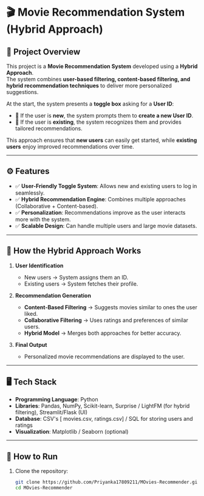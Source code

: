 # 🎬 Movie Recommendation System (Hybrid Approach)

## 📌 Project Overview
This project is a **Movie Recommendation System** developed using a **Hybrid Approach**.  
The system combines **user-based filtering, content-based filtering, and hybrid recommendation techniques** to deliver more personalized suggestions.

At the start, the system presents a **toggle box** asking for a **User ID**:
- 🔹 If the user is **new**, the system prompts them to **create a new User ID**.  
- 🔹 If the user is **existing**, the system recognizes them and provides tailored recommendations.  

This approach ensures that **new users** can easily get started, while **existing users** enjoy improved recommendations over time.

---

## ⚙️ Features
- ✅ **User-Friendly Toggle System**: Allows new and existing users to log in seamlessly.  
- ✅ **Hybrid Recommendation Engine**: Combines multiple approaches (Collaborative + Content-based).  
- ✅ **Personalization**: Recommendations improve as the user interacts more with the system.  
- ✅ **Scalable Design**: Can handle multiple users and large movie datasets.  

---

## 🧠 How the Hybrid Approach Works
1. **User Identification**  
   - New users → System assigns them an ID.  
   - Existing users → System fetches their profile.  

2. **Recommendation Generation**  
   - **Content-Based Filtering** → Suggests movies similar to ones the user liked.  
   - **Collaborative Filtering** → Uses ratings and preferences of similar users.  
   - **Hybrid Model** → Merges both approaches for better accuracy.  

3. **Final Output**  
   - Personalized movie recommendations are displayed to the user.  

---

## 🖥️ Tech Stack
- **Programming Language**: Python  
- **Libraries**: Pandas, NumPy, Scikit-learn, Surprise / LightFM (for hybrid filtering), Streamlit/Flask (UI)  
- **Database**: CSV's [ movies.csv, ratings.csv] / SQL for storing users and ratings  
- **Visualization**: Matplotlib / Seaborn (optional)  

---

## 🚀 How to Run
1. Clone the repository:
   ```bash
   git clone https://github.com/Priyanka17809211/MOvies-Recommender.git
   cd MOvies-Recommender
